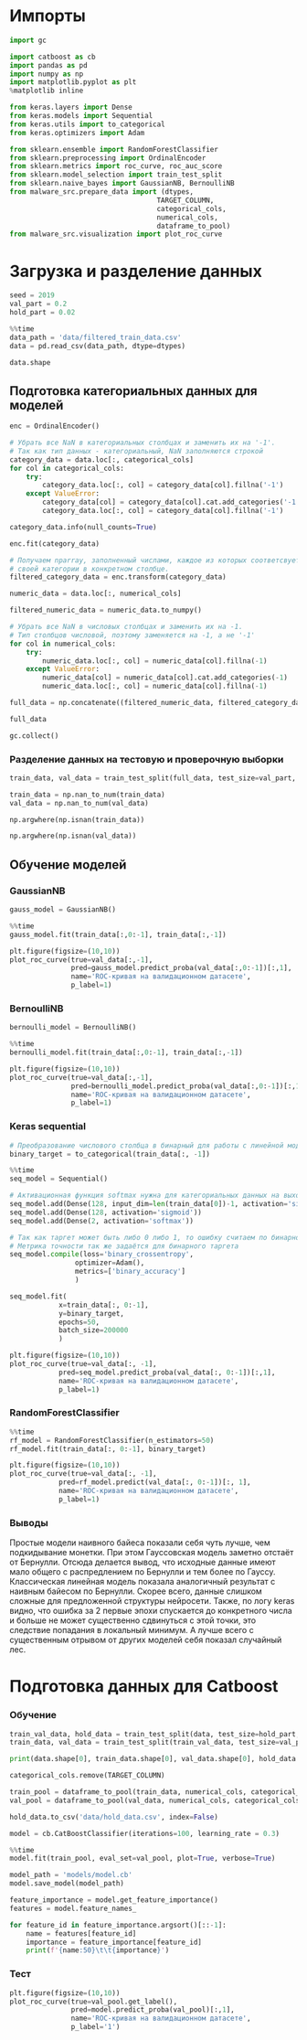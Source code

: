# Импорты


```python
import gc

import catboost as cb
import pandas as pd
import numpy as np
import matplotlib.pyplot as plt
%matplotlib inline

from keras.layers import Dense
from keras.models import Sequential
from keras.utils import to_categorical
from keras.optimizers import Adam

from sklearn.ensemble import RandomForestClassifier
from sklearn.preprocessing import OrdinalEncoder
from sklearn.metrics import roc_curve, roc_auc_score
from sklearn.model_selection import train_test_split
from sklearn.naive_bayes import GaussianNB, BernoulliNB
from malware_src.prepare_data import (dtypes,
                                    TARGET_COLUMN, 
                                    categorical_cols, 
                                    numerical_cols, 
                                    dataframe_to_pool)
from malware_src.visualization import plot_roc_curve
```

# Загрузка и разделение данных


```python
seed = 2019
val_part = 0.2
hold_part = 0.02
```


```python
%%time
data_path = 'data/filtered_train_data.csv'
data = pd.read_csv(data_path, dtype=dtypes)
```


```python
data.shape
```

## Подготовка категориальных данных для моделей


```python
enc = OrdinalEncoder()
```


```python
# Убрать все NaN в категориальных столбцах и заменить их на '-1'.
# Так как тип данных - категориальный, NaN заполняются строкой
category_data = data.loc[:, categorical_cols]
for col in categorical_cols:
    try:
        category_data.loc[:, col] = category_data[col].fillna('-1')
    except ValueError:
        category_data[col] = category_data[col].cat.add_categories('-1')
        category_data.loc[:, col] = category_data[col].fillna('-1')
```


```python
category_data.info(null_counts=True)
```


```python
enc.fit(category_data)
```


```python
# Получаем nparray, заполненный числами, каждое из которых соответсвует
# своей категории в конкретном столбце.
filtered_category_data = enc.transform(category_data)
```


```python
numeric_data = data.loc[:, numerical_cols]
```


```python
filtered_numeric_data = numeric_data.to_numpy()
```


```python
# Убрать все NaN в числовых столбцах и заменить их на -1.
# Тип столбцов числовой, поэтому заменяется на -1, а не '-1'
for col in numerical_cols:
    try:
        numeric_data.loc[:, col] = numeric_data[col].fillna(-1)
    except ValueError:
        numeric_data[col] = numeric_data[col].cat.add_categories(-1)
        numeric_data.loc[:, col] = numeric_data[col].fillna(-1)
```


```python
full_data = np.concatenate((filtered_numeric_data, filtered_category_data), axis=1)
```


```python
full_data
```


```python
gc.collect()
```

### Разделение данных на тестовую и проверочную выборки


```python
train_data, val_data = train_test_split(full_data, test_size=val_part, random_state=seed)
```


```python
train_data = np.nan_to_num(train_data)
val_data = np.nan_to_num(val_data)
```


```python
np.argwhere(np.isnan(train_data))
```


```python
np.argwhere(np.isnan(val_data))
```

## Обучение моделей

### GaussianNB


```python
gauss_model = GaussianNB()
```


```python
%%time
gauss_model.fit(train_data[:,0:-1], train_data[:,-1])
```


```python
plt.figure(figsize=(10,10))
plot_roc_curve(true=val_data[:,-1],
               pred=gauss_model.predict_proba(val_data[:,0:-1])[:,1],
               name='ROC-кривая на валидационном датасете',
               p_label=1)
```

### BernoulliNB


```python
bernoulli_model = BernoulliNB()
```


```python
%%time
bernoulli_model.fit(train_data[:,0:-1], train_data[:,-1])
```


```python
plt.figure(figsize=(10,10))
plot_roc_curve(true=val_data[:,-1],
               pred=bernoulli_model.predict_proba(val_data[:,0:-1])[:,1],
               name='ROC-кривая на валидационном датасете',
               p_label=1)
```

### Keras sequential


```python
# Преобразование числового столбца в бинарный для работы с линейной моделью
binary_target = to_categorical(train_data[:, -1])
```


```python
%%time
seq_model = Sequential()

# Активационная функция softmax нужна для категориальных данных на выходе
seq_model.add(Dense(128, input_dim=len(train_data[0])-1, activation='sigmoid'))
seq_model.add(Dense(128, activation='sigmoid'))
seq_model.add(Dense(2, activation='softmax'))

# Так как таргет может быть либо 0 либо 1, то ошибку считаем по бинарной кроссэнтропии.
# Метрика точности так же задаётся для бинарного таргета 
seq_model.compile(loss='binary_crossentropy', 
                optimizer=Adam(), 
                metrics=['binary_accuracy'] 
                )

seq_model.fit(
            x=train_data[:, 0:-1],
            y=binary_target,
            epochs=50,
            batch_size=200000
            )
```


```python
plt.figure(figsize=(10,10))
plot_roc_curve(true=val_data[:, -1],
            pred=seq_model.predict_proba(val_data[:, 0:-1])[:,1],
            name='ROC-кривая на валидационном датасете',
            p_label=1)
```

### RandomForestClassifier


```python
%%time
rf_model = RandomForestClassifier(n_estimators=50)
rf_model.fit(train_data[:, 0:-1], binary_target)
```


```python
plt.figure(figsize=(10,10))
plot_roc_curve(true=val_data[:, -1],
            pred=rf_model.predict(val_data[:, 0:-1])[:, 1],
            name='ROC-кривая на валидационном датасете',
            p_label=1)
```

### Выводы

Простые модели наивного байеса показали себя чуть лучше, чем подкидывание монетки. При этом Гауссовская модель заметно отстаёт от Бернулли. Отсюда делается вывод, что исходные данные имеют мало общего с распредлением по Бернулли и тем более по Гауссу. 
Классическая линейная модель показала аналогичный результат с наивным байесом по Бернулли. Скорее всего, данные слишком сложные для предложенной структуры нейросети. Также, по логу keras видно, что ошибка за 2 первые эпохи спускается до конкретного числа и больше не может существенно сдвинуться с этой точки, это следствие попадания в локальный минимум. А лучше всего с существенным отрывом от других моделей себя показал случайный лес.

# Подготовка данных для Catboost

###  Обучение


```python
train_val_data, hold_data = train_test_split(data, test_size=hold_part, random_state=seed)
train_data, val_data = train_test_split(train_val_data, test_size=val_part, random_state=seed)
```


```python
print(data.shape[0], train_data.shape[0], val_data.shape[0], hold_data.shape[0])
```


```python
categorical_cols.remove(TARGET_COLUMN)
```


```python
train_pool = dataframe_to_pool(train_data, numerical_cols, categorical_cols, TARGET_COLUMN)
val_pool = dataframe_to_pool(val_data, numerical_cols, categorical_cols, TARGET_COLUMN)
```


```python
hold_data.to_csv('data/hold_data.csv', index=False)
```


```python
model = cb.CatBoostClassifier(iterations=100, learning_rate = 0.3)
```


```python
%%time
model.fit(train_pool, eval_set=val_pool, plot=True, verbose=True)
```


```python
model_path = 'models/model.cb'
model.save_model(model_path)
```


```python
feature_importance = model.get_feature_importance()
features = model.feature_names_

for feature_id in feature_importance.argsort()[::-1]:
    name = features[feature_id]
    importance = feature_importance[feature_id]
    print(f'{name:50}\t\t{importance}')
```

### Тест


```python
plt.figure(figsize=(10,10))
plot_roc_curve(true=val_pool.get_label(),
               pred=model.predict_proba(val_pool)[:,1],
               name='ROC-кривая на валидационном датасете',
               p_label='1')
```


```python

```
